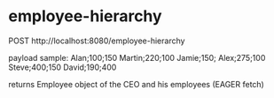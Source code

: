 # employee-hierarchy



POST http://localhost:8080/employee-hierarchy

payload sample:
Alan;100;150
Martin;220;100
Jamie;150;
Alex;275;100
Steve;400;150
David;190;400

returns Employee object of the CEO and his employees (EAGER fetch)